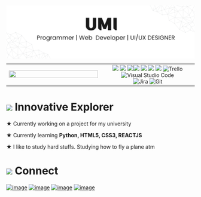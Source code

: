 <img src="https://github.com/umingmi/umingmi/blob/main/umibanner.png" align="center" alt="berkeli header image">

<table border="0" align="center">
<tr border="0">
<td width="50%" align="center">
  <img style="height:100%;width:100%;max-width: 100%" src="https://streak-stats.demolab.com/?user=umingmi&theme=icegray"/>
</td>

<td width="50%" align="center">

  <div>
          <img src="https://img.shields.io/badge/JavaScript-F7DF1E?style=for-the-badge&logo=javascript&logoColor=black"/>      <img src="https://img.shields.io/badge/Python-3776AB?style=for-the-badge&logo=python&logoColor=white"/>     <img  src="https://img.shields.io/badge/react-%2320232a.svg?style=for-the-badge&logo=react&logoColor=%2361DAFB"/><img src="https://img.shields.io/badge/HTML5-E34F26?style=for-the-badge&logo=html5&logoColor=white"/>      <img src="https://img.shields.io/badge/CSS3-1572B6?style=for-the-badge&logo=css3&logoColor=white"/>      <img src="https://img.shields.io/badge/Java-ED8B00?style=for-the-badge&logo=openjdk&logoColor=white"/>
         <img src="https://img.shields.io/badge/Figma-F24E1E?style=for-the-badge&logo=figma&logoColor=white"/>      <img alt="Trello" src="https://img.shields.io/badge/Trello-0052CC?style=for-the-badge&logo=trello&logoColor=white">      <img alt="Visual Studio Code" src="https://img.shields.io/badge/Visual_Studio_Code-0078D4?style=for-the-badge&logo=visual%20studio%20code&logoColor=white">      
   <br/>
   <img alt="Jira" src="https://img.shields.io/badge/Jira-0052CC?style=for-the-badge&logo=Jira&logoColor=white">      
   <img alt="Git" src="https://img.shields.io/badge/Git-F05032?style=for-the-badge&logo=git&logoColor=white">
  </div>
  
  </td>
</tr>
</table>


<h1> <img height="40" src='https://cdn3.emoji.gg/emojis/2202-kuromiwave.gif'/> Innovative Explorer</h1>

★ Currently working on a project for my university

★ Currently learning **Python, HTML5, CSS3, REACTJS**

★ I like to study hard stuffs. Studying how to fly a plane atm

<h1> <img height='50' src='https://cdn3.emoji.gg/emojis/6473-kuromi-death.gif'/> Connect </h1>

[![image](https://img.shields.io/badge/Facebook-1877F2?style=for-the-badge&logo=facebook&logoColor=white)](https://www.linkedin.com/in/lauro_brant-1/)
[![image](https://img.shields.io/badge/Instagram-E4405F?style=for-the-badge&logo=instagram&logoColor=white)](https://www.instagram.com/ianaumi/)
[![image](https://img.shields.io/badge/LinkedIn-0077B5?style=for-the-badge&logo=linkedin&logoColor=white)](https://www.linkedin.com/in/lauro_brant-1/)
[![image](https://img.shields.io/badge/Gmail-D14836?style=for-the-badge&logo=gmail&logoColor=white)](mailto:lumanog.dev@gmail.com)

